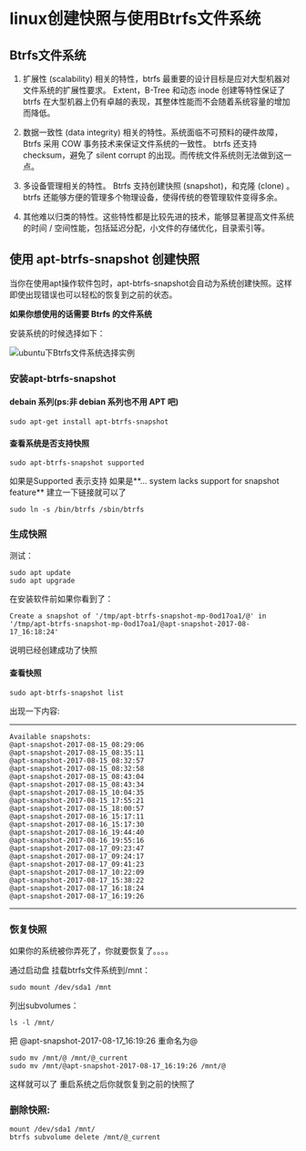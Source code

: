 # linux创建快照与使用Btrfs文件系统

## Btrfs文件系统

1. 扩展性 (scalability) 相关的特性，btrfs 最重要的设计目标是应对大型机器对文件系统的扩展性要求。 Extent，B-Tree 和动态 inode 创建等特性保证了 btrfs 在大型机器上仍有卓越的表现，其整体性能而不会随着系统容量的增加而降低。

2. 数据一致性 (data integrity) 相关的特性。系统面临不可预料的硬件故障，Btrfs 采用 COW 事务技术来保证文件系统的一致性。 btrfs 还支持 checksum，避免了 silent corrupt 的出现。而传统文件系统则无法做到这一点。

3. 多设备管理相关的特性。 Btrfs 支持创建快照 (snapshot)，和克隆 (clone) 。 btrfs 还能够方便的管理多个物理设备，使得传统的卷管理软件变得多余。

4. 其他难以归类的特性。这些特性都是比较先进的技术，能够显著提高文件系统的时间 / 空间性能，包括延迟分配，小文件的存储优化，目录索引等。

## 使用 apt-btrfs-snapshot 创建快照

当你在使用apt操作软件包时，apt-btrfs-snapshot会自动为系统创建快照。这样即使出现错误也可以轻松的恢复到之前的状态。

**如果你想使用的话需要 Btrfs 的文件系统**

安装系统的时候选择如下：

![ubuntu下Btrfs文件系统选择实例](https://copie.cn/usr/uploads/2017/08/1897167073.png)

### 安装apt-btrfs-snapshot

#### debain 系列(ps:非 debian 系列也不用 APT 吧)

    sudo apt-get install apt-btrfs-snapshot
#### 查看系统是否支持快照

    sudo apt-btrfs-snapshot supported
如果是Supported 表示支持 如果是**… system lacks support for snapshot feature** 建立一下链接就可以了

    sudo ln -s /bin/btrfs /sbin/btrfs

### 生成快照

测试：

    sudo apt update
    sudo apt upgrade

在安装软件前如果你看到了：

    Create a snapshot of '/tmp/apt-btrfs-snapshot-mp-0od17oa1/@' in '/tmp/apt-btrfs-snapshot-mp-0od17oa1/@apt-snapshot-2017-08-17_16:18:24'
说明已经创建成功了快照

#### 查看快照

    sudo apt-btrfs-snapshot list

出现一下内容:

---
    Available snapshots:
    @apt-snapshot-2017-08-15_08:29:06  
    @apt-snapshot-2017-08-15_08:35:11  
    @apt-snapshot-2017-08-15_08:32:57  
    @apt-snapshot-2017-08-15_08:32:58  
    @apt-snapshot-2017-08-15_08:43:04  
    @apt-snapshot-2017-08-15_08:43:34  
    @apt-snapshot-2017-08-15_10:04:35  
    @apt-snapshot-2017-08-15_17:55:21  
    @apt-snapshot-2017-08-15_18:00:57  
    @apt-snapshot-2017-08-16_15:17:11  
    @apt-snapshot-2017-08-16_15:17:30  
    @apt-snapshot-2017-08-16_19:44:40  
    @apt-snapshot-2017-08-16_19:55:16  
    @apt-snapshot-2017-08-17_09:23:47  
    @apt-snapshot-2017-08-17_09:24:17  
    @apt-snapshot-2017-08-17_09:41:23  
    @apt-snapshot-2017-08-17_10:22:09  
    @apt-snapshot-2017-08-17_15:38:22  
    @apt-snapshot-2017-08-17_16:18:24  
    @apt-snapshot-2017-08-17_16:19:26

---

### 恢复快照

如果你的系统被你弄死了，你就要恢复了。。。。

通过启动盘 挂载btrfs文件系统到/mnt：

    sudo mount /dev/sda1 /mnt

列出subvolumes：

    ls -l /mnt/

把 @apt-snapshot-2017-08-17_16:19:26 重命名为@

    sudo mv /mnt/@ /mnt/@_current
    sudo mv /mnt/@apt-snapshot-2017-08-17_16:19:26 /mnt/@

这样就可以了
重启系统之后你就恢复到之前的快照了

### 删除快照:

    mount /dev/sda1 /mnt/
    btrfs subvolume delete /mnt/@_current
